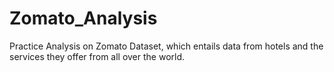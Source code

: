 # Zomato_Analysis
Practice Analysis on Zomato Dataset, which entails data from hotels and the services they offer from all over the world.
